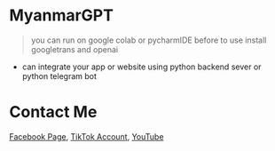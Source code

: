 # MyanmarGPT
> you can run on google colab or pycharmIDE
> before to use install googletrans and openai
- can integrate your app or website using python backend sever or python telegram bot
# Contact Me
 [Facebook Page](https://www.facebook.com/profile.php?id=61557037974996),
 [TikTok Account](https://www.tiktok.com/@itbywinhtike),
 [YouTube](https://www.youtube.com/@ITByWinHtike)

